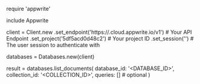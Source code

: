 require 'appwrite'

include Appwrite

client = Client.new
    .set_endpoint('https://<REGION>.cloud.appwrite.io/v1') # Your API Endpoint
    .set_project('5df5acd0d48c2') # Your project ID
    .set_session('') # The user session to authenticate with

databases = Databases.new(client)

result = databases.list_documents(
    database_id: '<DATABASE_ID>',
    collection_id: '<COLLECTION_ID>',
    queries: [] # optional
)
